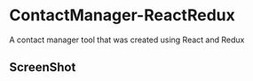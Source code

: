 # ContactManager-ReactRedux
A contact manager tool that was created using React and Redux




## ScreenShot

